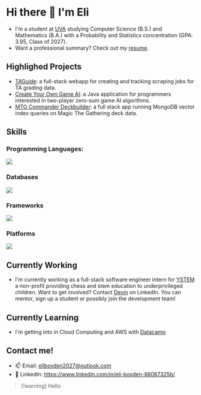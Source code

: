 # Hi there 👋 I'm Eli

- I'm a student at [UVA](https://www.virginia.edu/) studying Computer Science (B.S.) and Mathematics (B.A.) with a Probability and Statistics concentration (GPA: 3.95, Class of 2027).
- Want a professional summary? Check out my <a href="https://github.com/eboyden42/eboyden42/blob/main/boyden_resume2.pdf">resume</a>.

## Highlighed Projects
- <a href="https://github.com/eboyden42/ta-track-react">TAGuide</a>: a full-stack webapp for creating and tracking scraping jobs for TA grading data.
- <a href="https://github.com/eboyden42/game-ai-framework">Create Your Own Game AI</a>: a Java application for programmers interested in two-player zero-sum game AI algorithms.
- <a href="https://github.com/eboyden42/mtg-commander-ai">MTG Commander Deckbuilder</a>:  a full stack app running MongoDB vector index queries on Magic The Gathering deck data.

## Skills

### Programming Languages:

 <img align="center" src="https://skillicons.dev/icons?i=java,python,c,javascript,typescript,html,css,scss&perline=14" />

### Databases

<img align="center" src="https://skillicons.dev/icons?i=postgres,mongodb,sqlite&perline=14" />

### Frameworks

<img align="center" src="https://skillicons.dev/icons?i=react,nodejs,express,flask,jest,selenium,gradle&perline=14" />

### Platforms

<img align="center" src="https://skillicons.dev/icons?i=git,github,cloudflare,figma,obsidian&perline=14" />

## Currently Working

- I'm currently working as a full-stack software engineer intern for <a href="https://www.linkedin.com/company/ystemandchessinc/posts/?feedView=all">YSTEM</a> a non-profit providing chess and stem education to underprivileged children. Want to get involved? Contact [Devin](https://www.linkedin.com/in/devin-nakano/) on LinkedIn. You can mentor, sign up a student or possibly join the development team!

## Currently Learning

- I'm getting into in Cloud Computing and AWS with [Datacamp](https://app.datacamp.com/)

## Contact me!

- 📫 Email: eliboyden2027@outlook.com
- 🤝 LinkedIn: https://www.linkedin.com/in/eli-boyden-88067325b/


> [!warning] Hello
